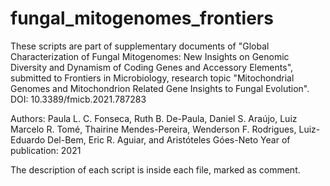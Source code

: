 # fungal_mitogenomes_frontiers

These scripts are part of supplementary documents of "Global Characterization of Fungal Mitogenomes: New Insights on Genomic Diversity and Dynamism of Coding Genes and Accessory Elements", submitted to Frontiers in Microbiology, research topic "Mitochondrial Genomes and Mitochondrion Related Gene Insights to Fungal Evolution".
DOI: 10.3389/fmicb.2021.787283

Authors:  Paula L. C. Fonseca, Ruth B. De-Paula, Daniel S. Araújo, Luiz Marcelo R. Tomé, Thairine Mendes-Pereira, Wenderson F. Rodrigues, 
Luiz-Eduardo Del-Bem, Eric R. Aguiar, and Aristóteles Góes-Neto
Year of publication: 2021

The description of each script is inside each file, marked as comment.
